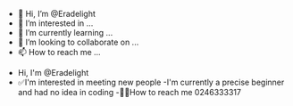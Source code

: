 - 👋 Hi, I’m @Eradelight
- 👀 I’m interested in ...
- 🌱 I’m currently learning ...
- 💞️ I’m looking to collaborate on ...
- 📫 How to reach me ...

<!---
Eradelight/Eradelight is a ✨ special ✨ repository because its `README.md` (this file) appears on your GitHub profile.
You can click the Preview link to take a look at your changes.
--->
- Hi, I'm @Eradelight
- ✅I'm interested in meeting new people
-I'm currently a precise beginner and had no idea in coding 
-🤲🏻How to reach me 0246333317
